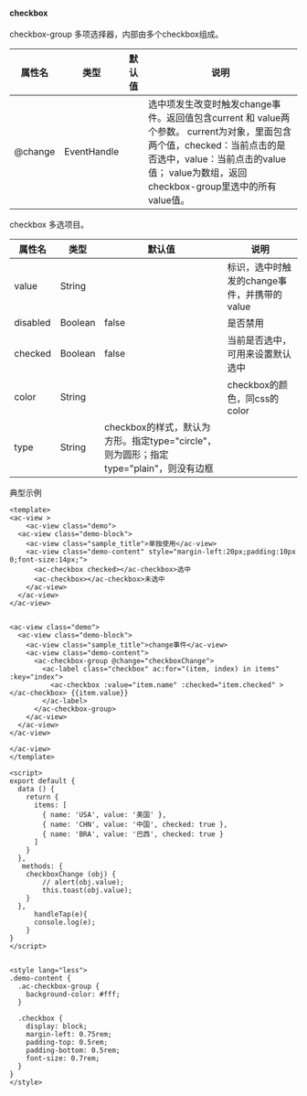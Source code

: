  #### checkbox
 checkbox-group
多项选择器，内部由多个checkbox组成。


|属性名	| 类型	| 默认值	| 说明 |
|-------|------|---------|-----|
|@change	| EventHandle	|	|选中项发生改变时触发change事件。返回值包含current 和 value两个参数。 current为对象，里面包含两个值，checked：当前点击的是否选中，value：当前点击的value值； value为数组，返回checkbox-group里选中的所有value值。 |
checkbox
多选项目。

|属性名	| 类型	| 默认值	| 说明 |
|-------|------|---------|-------|
|value	| String	|  |	<checkbox/>标识，选中时触发<ac-checkbox-group/>的change事件，并携带<checkbox/>的value |
|disabled	| Boolean	| false	| 是否禁用 |
|checked	| Boolean	| false	| 当前是否选中，可用来设置默认选中 |
|color |	String	|  |	checkbox的颜色，同css的color |
|type	| String	|	checkbox的样式，默认为方形。指定type="circle"，则为圆形；指定type="plain"，则没有边框 |

典型示例

```script
<template>
<ac-view >
    <ac-view class="demo">
  <ac-view class="demo-block">
    <ac-view class="sample_title">单独使用</ac-view>
    <ac-view class="demo-content" style="margin-left:20px;padding:10px 0;font-size:14px;">
      <ac-checkbox checked></ac-checkbox>选中
      <ac-checkbox></ac-checkbox>未选中
    </ac-view>
  </ac-view>
</ac-view>


<ac-view class="demo">
  <ac-view class="demo-block">
    <ac-view class="sample_title">change事件</ac-view>
    <ac-view class="demo-content">
      <ac-checkbox-group @change="checkboxChange">
        <ac-label class="checkbox" ac:for="(item, index) in items"  :key="index">
          <ac-checkbox :value="item.name" :checked="item.checked" ></ac-checkbox> {{item.value}}
        </ac-label>
      </ac-checkbox-group>
    </ac-view>
  </ac-view>
</ac-view>

</ac-view>
</template>

<script>
export default {
  data () {
    return {
      items: [
        { name: 'USA', value: '美国' },
        { name: 'CHN', value: '中国', checked: true },
        { name: 'BRA', value: '巴西', checked: true }
      ]
    }
  },
   methods: {
    checkboxChange (obj) {
        // alert(obj.value);
        this.toast(obj.value);
    }
  },
      handleTap(e){
      console.log(e);
    }
}
</script>


<style lang="less">
.demo-content {
  .ac-checkbox-group {
    background-color: #fff;
  }

  .checkbox {
    display: block;
    margin-left: 0.75rem;
    padding-top: 0.5rem;
    padding-bottom: 0.5rem;
    font-size: 0.7rem;
  }
}
</style>


```

<!-- 效果

 ![](./img/checkbox/checkbox.png) -->
